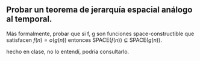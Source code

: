 ## Probar un teorema de jerarquía espacial análogo al temporal.

Más formalmente, probar que si
f, g son funciones space-constructible que satisfacen $f(n) = o(g(n))$ entonces SPACE($f(n)$) $\subsetneq$ SPACE($g(n)$).

hecho en clase, no lo entendí, podría consultarlo.
